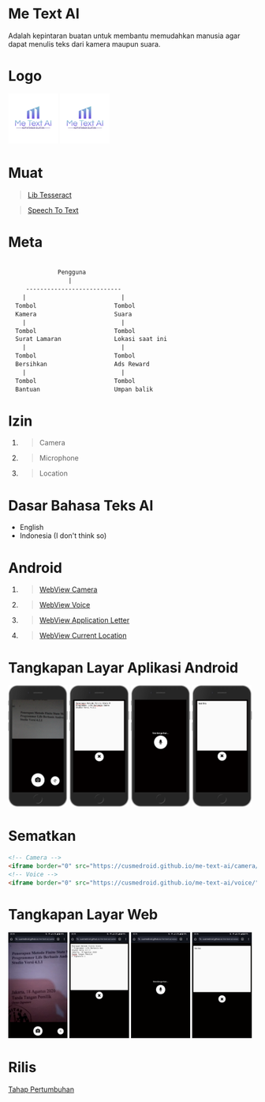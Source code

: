 # Me Text AI
Adalah kepintaran buatan untuk membantu memudahkan manusia agar dapat menulis teks dari kamera maupun suara.

# Logo
[<img alt="Me Text AI" title="Me Text AI" width="20%" src="assets/logo/ic_launcher_metextai_round.png" />](https://cusmedroid.github.io/me-text-ai/assets/logo/ic_launcher_metextai_round.png) [<img alt="Me Text AI" title="Me Text AI" width="20%" src="assets/logo/ic_launcher_metextai.png" />](https://cusmedroid.github.io/me-text-ai/assets/logo/ic_launcher_metextai.png)

# Muat
> [Lib Tesseract](https://tesseract.projectnaptha.com)

> [Speech To Text](https://www.tutorialspoint.com/how-to-convert-speech-to-text-using-javascript)

# Meta
``` txt

              Pengguna
                 |
     ---------------------------
    |                           |
  Tombol                      Tombol
  Kamera                      Suara
    |                           |
  Tombol                      Tombol
  Surat Lamaran               Lokasi saat ini
    |                           |
  Tombol                      Tombol
  Bersihkan                   Ads Reward
    |                           |
  Tombol                      Tombol
  Bantuan                     Umpan balik

```

# Izin
1. > Camera
2. > Microphone
3. > Location

# Dasar Bahasa Teks AI
- English
- Indonesia (I don't think so)

# Android
1. > [WebView Camera](https://cusmedroid.github.io/me-text-ai/camera/)
2. > [WebView Voice](https://cusmedroid.github.io/me-text-ai/voice/)
2. > [WebView Application Letter](https://cusmedroid.github.io/me-text-ai/application-letter/)
2. > [WebView Current Location](https://cusmedroid.github.io/me-text-ai/current-location/)

# Tangkapan Layar Aplikasi Android
[<img alt="Me Text AI" title="Me Text AI" width="23.9%" src="assets/img/ss_phone_01.png" />](https://cusmedroid.github.io/me-text-ai/assets/img/ss_phone_01.png) [<img alt="Me Text AI" title="Me Text AI" width="23.9%" src="assets/img/ss_phone_02.png" />](https://cusmedroid.github.io/me-text-ai/assets/img/ss_phone_02.png) [<img alt="Me Text AI" title="Me Text AI" width="23.9%" src="assets/img/ss_phone_03.png" />](https://cusmedroid.github.io/me-text-ai/assets/img/ss_phone_03.png) [<img alt="Me Text AI" title="Me Text AI" width="23.9%" src="assets/img/ss_phone_04.png" />](https://cusmedroid.github.io/me-text-ai/assets/img/ss_phone_04.png)

# Sematkan
``` html
<!-- Camera -->
<iframe border="0" src="https://cusmedroid.github.io/me-text-ai/camera/"></iframe>
<!-- Voice -->
<iframe border="0" src="https://cusmedroid.github.io/me-text-ai/voice/"></iframe>
```

# Tangkapan Layar Web
[<img alt="Me Text AI" title="Me Text AI" width="23.9%" src="assets/img/ss_01.jpg" />](https://cusmedroid.github.io/me-text-ai/assets/img/ss_01.jpg) [<img alt="Me Text AI" title="Me Text AI" width="23.9%" src="assets/img/ss_02.jpg" />](https://cusmedroid.github.io/me-text-ai/assets/img/ss_02.jpg) [<img alt="Me Text AI" title="Me Text AI" width="23.9%" src="assets/img/ss_03.jpg" />](https://cusmedroid.github.io/me-text-ai/assets/img/ss_03.jpg) [<img alt="Me Text AI" title="Me Text AI" width="23.9%" src="assets/img/ss_04.jpg" />](https://cusmedroid.github.io/me-text-ai/assets/img/ss_04.jpg)

# Rilis
[Tahap Pertumbuhan]()
